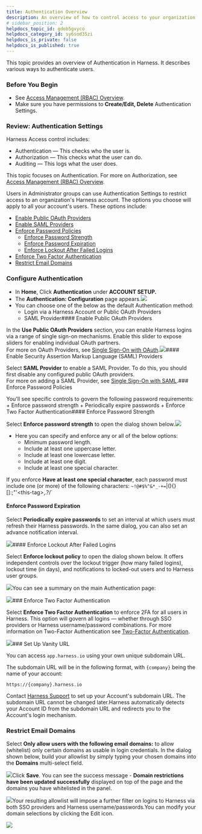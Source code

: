 ```yaml
---
title: Authentication Overview
description: An overview of how to control access to your organization's Harness account by SSO (single sign-on) provider, email domain, 2FA (two-factor authentication), and password policies (strength, expiration, and lockout).
# sidebar_position: 2
helpdocs_topic_id: gdob5gvyco
helpdocs_category_id: sy6sod35zi
helpdocs_is_private: false
helpdocs_is_published: true
---
```


This topic provides an overview of Authentication in Harness. It describes various ways to authenticate users.

### Before You Begin

* See [Access Management (RBAC) Overview](/article/vz5cq0nfg2-rbac-in-harness).
* Make sure you have permissions to **Create/Edit, Delete** Authentication Settings.

### Review: Authentication Settings

Harness Access control includes:

* Authentication — This checks who the user is.
* Authorization — This checks what the user can do.
* Auditing — This logs what the user does.

This topic focuses on Authentication. For more on Authorization, see [Access Management (RBAC) Overview](/article/vz5cq0nfg2-rbac-in-harness).

Users in Administrator groups can use Authentication Settings to restrict access to an organization's Harness account. The options you choose will apply to all your account's users. These options include:

* [Enable Public OAuth Providers](https://ngdocs.harness.io/article/gdob5gvyco-authentication-overview#enable_public_o_auth_providers)
* [Enable SAML Providers](/article/gdob5gvyco-authentication-overview#enable_security_assertion_markup_language_saml_providers)
* [Enforce Password Policies](https://ngdocs.harness.io/article/gdob5gvyco-authentication-overview#enforce_password_policies)
	+ [Enforce Password Strength](https://ngdocs.harness.io/article/gdob5gvyco-authentication-overview#enforce_password_strength)
	+ [Enforce Password Expiration](https://ngdocs.harness.io/article/gdob5gvyco-authentication-overview#enforce_password_expiration)
	+ [Enforce Lockout After Failed Logins](https://ngdocs.harness.io/article/gdob5gvyco-authentication-overview#enforce_lockout_after_failed_logins)
* [Enforce Two Factor Authentication](https://ngdocs.harness.io/article/gdob5gvyco-authentication-overview#enforce_two_factor_authentication)
* [Restrict Email Domains](https://ngdocs.harness.io/article/gdob5gvyco-authentication-overview#restrict_email_domains)

### Configure Authentication

* In **Home**, Click **Authentication** under **ACCOUNT SETUP.**
* The **Authentication: Configuration** page appears.![](https://files.helpdocs.io/i5nl071jo5/articles/gdob5gvyco/1624603497308/screenshot-2021-06-25-at-12-14-01-pm.png)
* You can choose one of the below as the default Authentication method:
	+ Login via a Harness Account or Public OAuth Providers
	+ SAML Provider#### Enable Public OAuth Providers

In the **Use Public OAuth Providers** section, you can enable Harness logins via a range of single sign-on mechanisms. Enable this slider to expose sliders for enabling individual OAuth partners.  
For more on OAuth Providers, see [Single Sign-On with OAuth](/article/rb33l4x893).![](https://files.helpdocs.io/i5nl071jo5/articles/gdob5gvyco/1623222405229/screenshot-2021-06-09-at-12-35-56-pm.png)#### Enable Security Assertion Markup Language (SAML) Providers

Select **SAML Provider** to enable a SAML Provider. To do this, you should first disable any configured public OAuth providers.  
For more on adding a SAML Provider, see [Single Sign-On with SAML](/article/mlpksc7s6c).### Enforce Password Policies

You'll see specific controls to govern the following password requirements:
	+ Enforce password strength
	+ Periodically expire passwords
	+ Enforce Two Factor Authentication#### Enforce Password Strength

Select **Enforce password strength** to open the dialog shown below.![](https://files.helpdocs.io/i5nl071jo5/articles/gdob5gvyco/1623216912411/screenshot-2021-06-09-at-11-04-26-am.png)
* Here you can specify and enforce any or all of the below options:
	+ Minimum password length.
	+ Include at least one uppercase letter.
	+ Include at least one lowercase letter.
	+ Include at least one digit.
	+ Include at least one special character.

If you enforce **Have at least one special character**, each password must include one (or more) of the following characters: `~!@#$%^&*_-+=`|\(){}[]:;"'&lt;this-tag&gt;,.?/`

#### Enforce Password Expiration

Select **Periodically expire passwords** to set an interval at which users must refresh their Harness passwords. In the same dialog, you can also set an advance notification interval.

![](https://files.helpdocs.io/i5nl071jo5/articles/gdob5gvyco/1623218272636/screenshot-2021-06-09-at-11-03-02-am.png)#### Enforce Lockout After Failed Logins

Select **Enforce lockout policy** to open the dialog shown below. It offers independent controls over the lockout trigger (how many failed logins), lockout time (in days), and notifications to locked-out users and to Harness user groups.

![](https://files.helpdocs.io/i5nl071jo5/articles/gdob5gvyco/1623219026871/screenshot-2021-06-09-at-11-39-31-am.png)You can see a summary on the main Authentication page:

![](https://files.helpdocs.io/i5nl071jo5/articles/gdob5gvyco/1631231029350/clean-shot-2021-09-09-at-16-42-23.png)### Enforce Two Factor Authentication

Select **Enforce Two Factor Authentication** to enforce 2FA for all users in Harness. This option will govern all logins — whether through SSO providers or Harness username/password combinations. For more information on Two-Factor Authentication see [Two-Factor Authentication](/article/ipsux8n7gm).

![](https://files.helpdocs.io/i5nl071jo5/articles/gdob5gvyco/1623222096803/screenshot-2021-06-09-at-11-03-29-am.png)### Set Up Vanity URL

You can access `app.harness.io` using your own unique subdomain URL.

The subdomain URL will be in the following format, with `{company}` being the name of your account:

 `https://{company}.harness.io`

Contact [Harness Support](mailto:support@harness.io) to set up your Account's subdomain URL. The subdomain URL cannot be changed later.Harness automatically detects your Account ID from the subdomain URL and redirects you to the Account's login mechanism.

### Restrict Email Domains

Select **Only allow users with the following email domains:** to allow (whitelist) only certain domains as usable in login credentials. In the dialog shown below, build your allowlist by simply typing your chosen domains into the **Domains** multi-select field.

![](https://files.helpdocs.io/i5nl071jo5/articles/gdob5gvyco/1624613232161/screenshot-2021-06-25-at-2-53-25-pm.png)Click **Save**. You can see the success message - **Domain restrictions have been updated successfully** displayed on top of the page and the domains you have whitelisted in the panel.

![](https://files.helpdocs.io/i5nl071jo5/articles/gdob5gvyco/1624613670643/screenshot-2021-06-25-at-3-00-22-pm.png)Your resulting allowlist will impose a further filter on logins to Harness via both SSO providers and Harness username/passwords.You can modify your domain selections by clicking the Edit icon.

![](https://files.helpdocs.io/i5nl071jo5/articles/gdob5gvyco/1624613842576/screenshot-2021-06-25-at-3-06-10-pm.png)